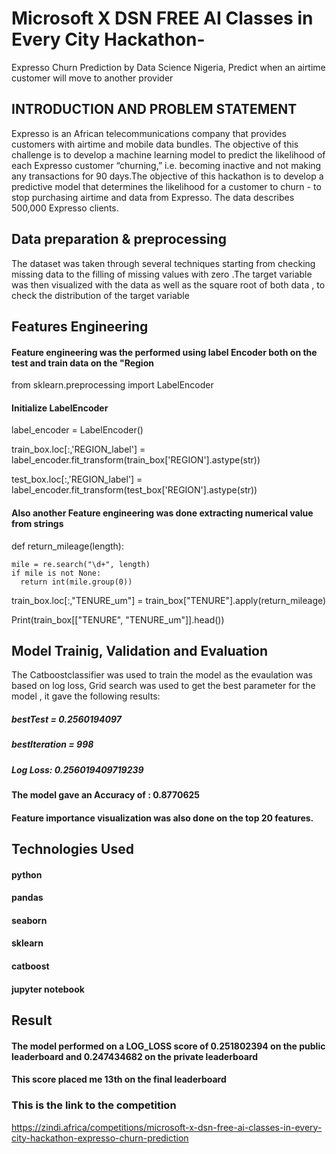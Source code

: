 # Microsoft X DSN FREE AI Classes in Every City Hackathon-
Expresso Churn Prediction by Data Science Nigeria,
Predict when an airtime customer will move to another provider
## INTRODUCTION AND PROBLEM STATEMENT
Expresso is an African telecommunications company that provides customers with airtime and mobile data bundles. The objective of this challenge is to develop a machine learning model to predict the likelihood of each Expresso customer “churning,” i.e. becoming inactive and not making any transactions for 90 days.The objective of this hackathon is to develop a predictive model that determines the likelihood for a customer to churn - to stop purchasing airtime and data from Expresso.
The data describes 500,000 Expresso clients.
## Data preparation & preprocessing
The dataset was taken through several techniques starting from checking missing data to the filling of missing values with zero .The target variable was then visualized with the data as well as the square root of both data , to check the distribution of the target variable

## Features Engineering
#### Feature engineering was the performed using label Encoder both on the test and train data on the "Region

from sklearn.preprocessing import LabelEncoder

#### Initialize LabelEncoder

label_encoder = LabelEncoder()

train_box.loc[:,'REGION_label'] = label_encoder.fit_transform(train_box['REGION'].astype(str))

test_box.loc[:,'REGION_label'] = label_encoder.fit_transform(test_box['REGION'].astype(str))

#### Also another Feature engineering was done extracting numerical value from strings

def return_mileage(length):

    mile = re.search("\d+", length)
    if mile is not None:
      return int(mile.group(0))
      
train_box.loc[:,"TENURE_um"] = train_box["TENURE"].apply(return_mileage)

Print(train_box[["TENURE", "TENURE_um"]].head())

## Model Trainig, Validation and Evaluation
The Catboostclassifier was used to train the model as the evaulation was based on log loss, Grid search was used to get the best parameter for the model , it gave the following results: 
##### bestTest = 0.2560194097
##### bestIteration = 998
##### Log Loss: 0.256019409719239
#### The model gave an Accuracy of : 0.8770625
#### Feature importance visualization was also done on the top 20 features.

## Technologies Used
#### python
#### pandas
#### seaborn
#### sklearn
#### catboost
#### jupyter notebook

## Result 
#### The model performed on a LOG_LOSS score of 0.251802394 on the public leaderboard and 0.247434682 on the private leaderboard
#### This score placed me 13th on the final leaderboard
### This is the link to the competition
https://zindi.africa/competitions/microsoft-x-dsn-free-ai-classes-in-every-city-hackathon-expresso-churn-prediction



